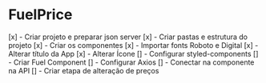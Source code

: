# FuelPrice

[x] - Criar projeto e preparar json server
[x] - Criar pastas e estrutura do projeto
[x] - Criar os componentes
[x] - Importar fonts Roboto e Digital
[x] - Alterar título da App
[x] - Alterar Ícone
[] - Configurar styled-components
[] - Criar Fuel Component
[] - Configurar Axios
[] - Conectar na componente na API
[] - Criar etapa de alteração de preços
